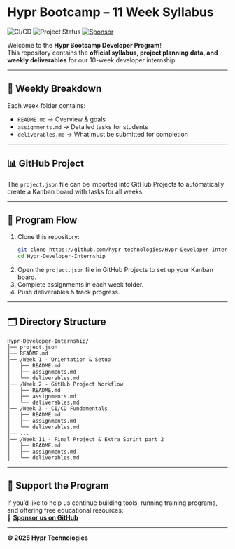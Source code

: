 # Hypr Bootcamp – 11 Week Syllabus

![CI/CD](https://github.com/hypr-technologies/Hypr-Developer-Internship/actions/workflows/ci.yml/badge.svg)
![Project Status](https://img.shields.io/github/project-card/hypr-technologies/Hypr-Developer-Internship)
[![Sponsor](https://img.shields.io/badge/sponsor-hypr--technologies-ff69b4)](https://github.com/sponsors/hypr-technologies)

Welcome to the **Hypr Bootcamp Developer Program**!  
This repository contains the **official syllabus, project planning data, and weekly deliverables** for our 10-week developer internship.

---

## 📅 Weekly Breakdown

Each week folder contains:
- `README.md` → Overview & goals
- `assignments.md` → Detailed tasks for students
- `deliverables.md` → What must be submitted for completion

---

## 📊 GitHub Project

The `project.json` file can be imported into GitHub Projects to automatically create a Kanban board with tasks for all weeks.

---

## 🚀 Program Flow

1. Clone this repository:
   ```bash
   git clone https://github.com/hypr-technologies/Hypr-Developer-Internship.git
   cd Hypr-Developer-Internship
   ```
2. Open the `project.json` file in GitHub Projects to set up your Kanban board.
3. Complete assignments in each week folder.
4. Push deliverables & track progress.

---

## 🗂 Directory Structure

```
Hypr-Developer-Internship/
│── project.json
│── README.md
│── /Week 1 - Orientation & Setup
│   ├── README.md
│   ├── assignments.md
│   └── deliverables.md
│── /Week 2 - GitHub Project Workflow
│   ├── README.md
│   ├── assignments.md
│   └── deliverables.md
│── /Week 3 - CI/CD Fundamentals
│   ├── README.md
│   ├── assignments.md
│   └── deliverables.md
│── ...
│── /Week 11 - Final Project & Extra Sprint part 2
│   ├── README.md
│   ├── assignments.md
│   └── deliverables.md
```

---

## 💖 Support the Program

If you’d like to help us continue building tools, running training programs, and offering free educational resources:  
💸 **[Sponsor us on GitHub](https://github.com/sponsors/hypr-technologies)**

---

**© 2025 Hypr Technologies**
